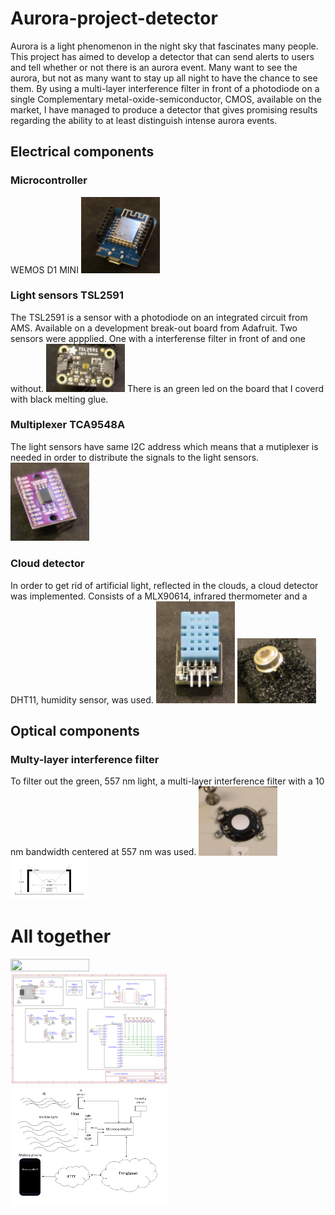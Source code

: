 # Aurora-project-detector
Aurora is a light phenomenon in the night sky that fascinates many people. This project has aimed to develop a detector that can send alerts to users and tell whether or not there is an aurora event. Many want to see the aurora, but not as many want to stay up all night to have the chance to see them. 
By using a multi-layer interference filter in front of a photodiode on a single Complementary metal-oxide-semiconductor, CMOS, available on the market, I have managed to produce a detector that gives promising results regarding the ability to at least distinguish intense aurora events. 
## Electrical components
### Microcontroller
WEMOS D1 MINI
<img src="Pictures/WEMOS_D1_MINI.JPG" width=25% height=25%>
### Light sensors TSL2591
The TSL2591 is a sensor with a photodiode on an integrated circuit from AMS. Available on a development break-out board from Adafruit.
Two sensors were appplied. One with a interferense filter in front of and one without.
<img src="Pictures/TSL2591 (2).JPG" width=25% height=25%>
There is an green led on the board that I coverd with black melting glue.
### Multiplexer TCA9548A
The light sensors have same I2C address which means that a mutiplexer is needed in order to distribute the signals to the light sensors.
<img src="Pictures/TCA9548A.JPG" width=25% height=25%>
### Cloud detector
In order to get rid of artificial light, reflected in the clouds, a cloud detector was implemented. 
Consists of a MLX90614, infrared thermometer and a DHT11, humidity sensor, was used.
<img src="Pictures/DHT11.JPG" width=25% height=25%>
<img src="Pictures/MLX90614.JPG" width=25% height=25%>

## Optical components
### Multy-layer interference filter
To filter out the green, 557 nm light, a multi-layer interference filter with a 10 nm bandwidth centered at 557 nm was used. 
<img src="Pictures/Filter_on_box.JPG" width=25% height=25%>
<img src="Pictures/Filter.png" width=25% height=25%>

# All together
<img src="Pictures/OPEN_BOX.JPG" width=50% height=50%>
<img src="Pictures/Schematic_Aurora detector without gsm 1_2022-05-24.png" width=50% height=50%>
<img src="Pictures/hardware_setup.png" width=50% height=50%
